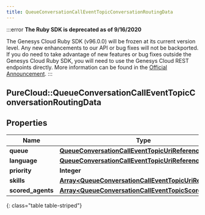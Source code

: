 ```yaml
---
title: QueueConversationCallEventTopicConversationRoutingData
---
```


:::error
**The Ruby SDK is deprecated as of 9/16/2020**

The Genesys Cloud Ruby SDK (v96.0.0) will be frozen at its current version level. Any new enhancements to our API or bug fixes will not be backported. If you do need to take advantage of new features or bug fixes outside the Genesys Cloud Ruby SDK, you will need to use the Genesys Cloud REST endpoints directly. More information can be found in the [Official Announcement](https://developer.mypurecloud.com/forum/t/announcement-genesys-cloud-ruby-sdk-end-of-life/8850).
:::


## PureCloud::QueueConversationCallEventTopicConversationRoutingData

## Properties

|Name | Type | Description | Notes|
|------------ | ------------- | ------------- | -------------|
| **queue** | [**QueueConversationCallEventTopicUriReference**](QueueConversationCallEventTopicUriReference.html) |  | [optional] |
| **language** | [**QueueConversationCallEventTopicUriReference**](QueueConversationCallEventTopicUriReference.html) |  | [optional] |
| **priority** | **Integer** |  | [optional] |
| **skills** | [**Array&lt;QueueConversationCallEventTopicUriReference&gt;**](QueueConversationCallEventTopicUriReference.html) |  | [optional] |
| **scored_agents** | [**Array&lt;QueueConversationCallEventTopicScoredAgent&gt;**](QueueConversationCallEventTopicScoredAgent.html) |  | [optional] |
{: class="table table-striped"}


